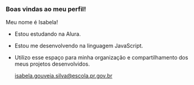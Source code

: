 ### Boas vindas ao meu perfil!

Meu nome é Isabela!

- Estou estudando na Alura.
- Estou me desenvolvendo na linguagem JavaScript.
- Utilizo esse espaço para minha organização e compartilhamento dos meus projetos desenvolvidos.

  isabela.gouveia.silva@escola.pr.gov.br
